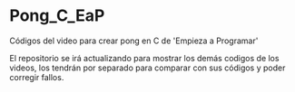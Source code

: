 # Pong_C_EaP
Códigos del video para crear pong en C de 'Empieza a Programar'

El repositorio se irá actualizando para mostrar los demás codigos de los videos, los tendrán por separado para comparar con sus códigos y poder corregir fallos.
